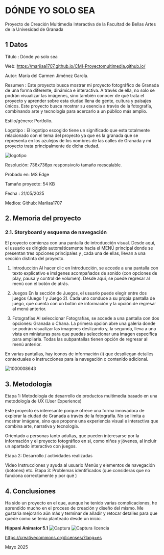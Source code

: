# DÓNDE YO SOLO SEA
Proyecto de Creación Multimedia Interactiva de la Facultad de Bellas Artes de la Univesidad de Granada

## 1 Datos
Titulo : Dónde yo solo sea

Web: https://mariiaa1707.github.io/CMI-Proyectomultimedia.github.io/

Autor: María del Carmen Jiménez García.

Resumen : Este proyecto busca mostrar mi proyecto fotográfico de Granada de una forma diferente, dinámica e interactiva. A través de ella, no solo se podrán
visualizar las imágenes, sino también conocer de qué trata el proyecto y aprender sobre esta ciudad llena de gente, cultura y paisajes únicos. Este proyecto busca mostrar su esencia a través de la fotografía, combinando arte y tecnología para acercarlo a un público más amplio.

Estilo/género: Portfolio.

Logotipo : El logotipo escogido tiene un significado que esta totalmente relacionado con el tema del proyecto ya que es la granada que se representa en los azulejos de los nombres de las calles de Granada y mi proyecto trata principalmente de dicha ciudad. 

![logotipo](https://github.com/user-attachments/assets/21163a62-8193-45b7-87c6-f130be383a5e)


Resolución: 736x736px responsivo/o tamaño reescalable.

Probado en: MS Edge

Tamaño proyecto: 54 KB

Fecha : 21/05/2025

Medios:
Github: Mariiaa1707

## 2. Memoria del proyecto
### 2.1. Storyboard y esquema de navegación
El proyecto comienza con una pantalla de introducción visual. Desde aquí, el usuario es dirigido automáticamente hacia el MENÚ principal donde se presentan tres opciones principales y ,cada una de ellas, llevan a una sección distinta del proyecto. 

1. Introducción
Al hacer clic en Introducción, se accede a una pantalla con texto explicativo e imágenes acompañados de sonido (con opciones de play, pausa y control de volumen). Desde aquí, se puede regresar al menú con el botón de atrás.

2. Juegos
En la sección de Juegos, el usuario puede elegir entre dos juegos (Juego 1 y Juego 2). Cada uno conduce a su propia pantalla de juego, que cuenta con un botón de información y la opción de regresar al menú anterior.

3. Fotografías
Al seleccionar Fotografías, se accede a una pantalla con dos opciones: Granada o Chana.
La primera opción abre una galería donde se podrán visualizar las imagenes deslizando y, la segunda, lleva a una vista en miniaturas para que puedas seleccionar una imagen específica para ampliarla. Todas las subpantallas tienen opción de regresar al menú anterior.

En varias pantallas, hay iconos de información (i) que despliegan detalles contextuales o instrucciones para la navegación o contenido adicional.


![1000008643](https://github.com/user-attachments/assets/e1ca6da2-2cb0-4228-80b2-59c8e3eec805)

## 3. Metodología

Etapa 1: Metodología de desarrollo de productos multimedia basado en una metodología de UX (User Experience)

Este proyecto es interesante porque ofrece una forma innovadora de explorar la ciudad de Granada a través de la fotografía. No se limita a mostrar imágene, sino que propone una experiencia visual e interactiva que combina arte, narrativa y tecnología.

Orientado a personas tanto adultas, que pueden interesarse por la información y el proyecto fotográfico en si, como niños y jóvenes, al incluir un apartado interactivo con juegos. 

Etapa 2: Desarrollo / actividades realizadas

Video
Instrucciones y ayuda al usuario
Menús y elementos de navegación (botones)
etc.
Etapa 3: Problemas identificados
(que consideras que no funciona correctamente y por qué )

## 4. Conclusiones
Ha sido un proyecto en el que, aunque he tenido varias complicaciones, he aprendido mucho en el proceso de creación y diseño del mismo. Me gustaría mejorarlo aún más y terminar de añadir y retocar detalles para que quede como se tenía planteado desde un inicio.

**Hippani Animator 5.1**
![Captura](https://github.com/user-attachments/assets/aefa1c7a-939e-4ca1-8955-dd6f6ed57f6f)
![Captura licencia](https://github.com/user-attachments/assets/42c0fb48-ad44-4e52-acd4-c76f7b90f70f)


https://creativecommons.org/licenses/?lang=es

Mayo 2025

